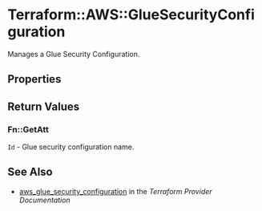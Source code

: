 # Terraform::AWS::GlueSecurityConfiguration

Manages a Glue Security Configuration.

## Properties


## Return Values

### Fn::GetAtt

`Id` - Glue security configuration name.

## See Also

* [aws_glue_security_configuration](https://www.terraform.io/docs/providers/aws/r/glue_security_configuration.html) in the _Terraform Provider Documentation_